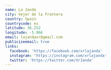 ```yaml
---
name: La Janda
city: Vejer de la Frontera
country: Spain
countrycode: es
latitude: 36.252
longitude: -5.966
email: lajandaxr@gmail.com
publiciseemail: true
links:
  facebook: 'https://facebook.com/xrlajanda'
  instagram: 'https://instagram.com/xrlajanda'
  twitter: 'https://twitter.com/XrJanda'
---
```


